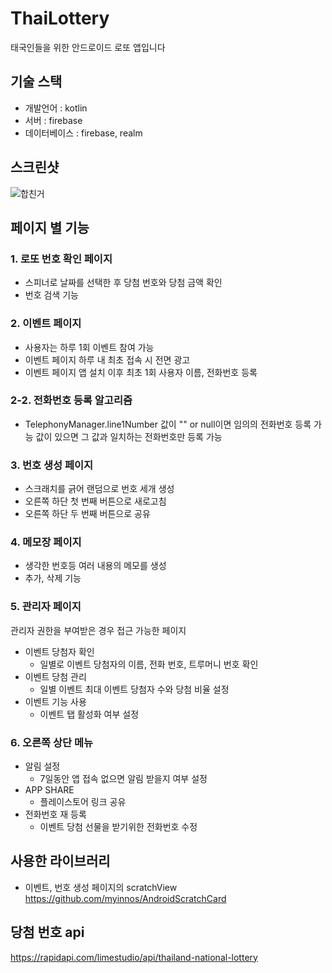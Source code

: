 # ThaiLottery
태국인들을 위한 안드로이드 로또 앱입니다  

## 기술 스택
  + 개발언어 : kotlin
  + 서버 : firebase
  + 데이터베이스 : firebase, realm
  

## 스크린샷
![합친거](https://user-images.githubusercontent.com/48876807/91184222-58561a00-e727-11ea-8be2-0e7785bf5fd2.png)



## 페이지 별 기능 
### 1. 로또 번호 확인 페이지
  + 스피너로 날짜를 선택한 후 당첨 번호와 당첨 금액 확인
  + 번호 검색 기능

### 2. 이벤트 페이지
  + 사용자는 하루 1회 이벤트 참여 가능
  + 이벤트 페이지 하루 내 최초 접속 시 전면 광고
  + 이벤트 페이지 앱 설치 이후 최초 1회 사용자 이름, 전화번호 등록

### 2-2. 전화번호 등록 알고리즘
  + TelephonyManager.line1Number 값이
  "" or null이면 임의의 전화번호 등록 가능
  값이 있으면 그 값과 일치하는 전화번호만 등록 가능
  
### 3. 번호 생성 페이지
  + 스크래치를 긁어 랜덤으로 번호 세개 생성
  + 오른쪽 하단 첫 번째 버튼으로 새로고침
  + 오른쪽 하단 두 번째 버튼으로 공유
  
### 4. 메모장 페이지
  + 생각한 번호등 여러 내용의 메모를 생성
  + 추가, 삭제 기능
  
### 5. 관리자 페이지
관리자 권한을 부여받은 경우 접근 가능한 페이지
   + 이벤트 당첨자 확인
      + 일별로 이벤트 당첨자의 이름, 전화 번호, 트루머니 번호 확인
   + 이벤트 당첨 관리
      + 일별 이벤트 최대 이벤트 당첨자 수와 당첨 비율 설정
   + 이벤트 기능 사용
      + 이벤트 탭 활성화 여부 설정
    
### 6. 오른쪽 상단 메뉴
  + 알림 설정
      + 7일동안 앱 접속 없으면 알림 받을지 여부 설정
  + APP SHARE
      + 플레이스토어 링크 공유
  + 전화번호 재 등록
      + 이벤트 당첨 선물을 받기위한 전화번호 수정
      
## 사용한 라이브러리
  + 이벤트, 번호 생성 페이지의 scratchView  
  https://github.com/myinnos/AndroidScratchCard
  
## 당첨 번호 api
  https://rapidapi.com/limestudio/api/thailand-national-lottery
